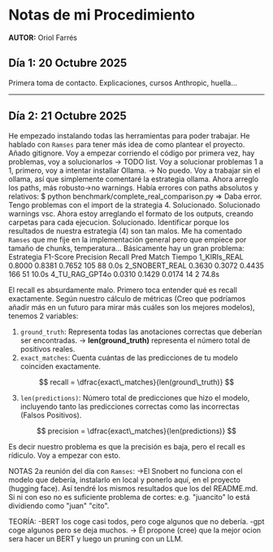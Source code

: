 # Notas de mi Procedimiento

**AUTOR:** Oriol Farrés

## Día 1: 20 Octubre 2025

Primera toma de contacto. Explicaciones, cursos Anthropic, huella...


---


## Día 2: 21 Octubre 2025

He empezado instalando todas las herramientas para poder trabajar.
He hablado con ``Ramses`` para tener más idea de como plantear el proyecto.
Añado gitignore.
Voy a empezar corriendo el código por primera vez, hay problemas, voy a solucionarlos -> TODO list.
Voy a solucionar problemas 1 a 1, primero, voy a intentar installar Ollama. -> No puedo.
Voy a trabajar sin el ollama, así que simplemente comentaré la estrategia ollama.
Ahora arreglo los paths, más robusto->no warnings. Había errores con paths absolutos y relativos: 
    $ python benchmark/complete_real_comparison.py => Daba error.
Tengo problemas con el import de la strategia 4. Solucionado.
Solucionado warnings vsc.
Ahora estoy arreglando el formato de los outputs, creando carpetas para cada ejecucion. Solucionado.
Identificar porque los resultados de nuestra estrategia (4) son tan malos. Me ha comentado ``Ramses`` que me fije en la implementación general pero que empiece por tamaño de chunks, temperatura...
Básicamente hay un gran problema:
    Estrategia           F1-Score   Precision  Recall     Pred   Match  Tiempo
    1_KIRIs_REAL         0.8000     0.8381     0.7652     105    88     0.0s
    2_SNOBERT_REAL       0.3630     0.3072     0.4435     166    51     10.0s
    4_TU_RAG_GPT4o       0.0310     0.1429     0.0174     14     2      74.8s     

El recall es absurdamente malo. Primero toca entender qué es recall exactamente.
Según nuestro cálculo de métricas (Creo que podríamos añadir más en un futuro para mirar más cuáles son los mejores modelos), tenemos 2 variables:

1. `ground_truth`: Representa todas las anotaciones correctas que deberían ser encontradas.
-> **len(ground_truth)** representa el número total de positivos reales.
2. `exact_matches`: Cuenta cuántas de las predicciones de tu modelo coinciden exactamente.

$$
    recall = \dfrac{exact\_matches}{len(ground\_truth)}
$$

3. `len(predictions)`: Número total de predicciones que hizo el modelo, incluyendo tanto las predicciones correctas como las incorrectas (Falsos Positivos).

$$
    precision = \dfrac{exact\_matches}{len(predictions)}
$$

Es decir nuestro problema es que la precisión es baja, pero el recall es rídiculo. Voy a empezar con esto.

NOTAS 2a reunión del día con `Ramses`:
->El Snobert no funciona con el modelo que debería, instalarlo en local y ponerlo aquí, en el proyecto (hugging face). Así tendré los mismos resultados que los del README.md. Si ni con eso no es suficiente problema de cortes: e.g. "juancito" lo está dividiendo como "juan" "cito".

TEORÍA:
-BERT los coge casi todos, pero coge algunos que no debería.
-gpt coge algunos pero se deja muchos.
-> Él propone (cree) que la mejor ocion sera hacer un BERT y luego un pruning con un LLM.